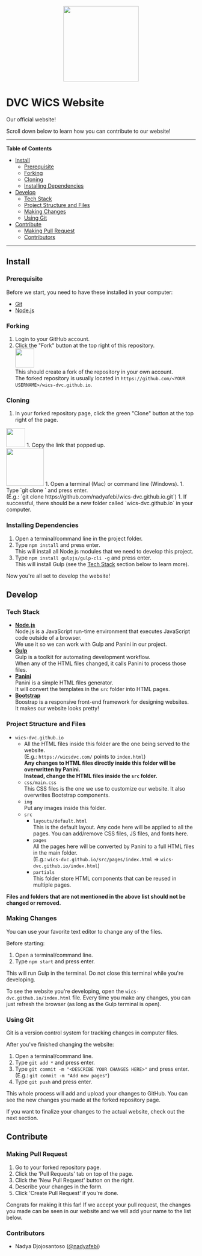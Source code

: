 <p align="center"><img src="https://wicsdvc.com/img/logo.png" height="200"></p>

# DVC WiCS Website
Our official website!

Scroll down below to learn how you can contribute to our website!

<hr>

**Table of Contents**

* [Install](#install)
  * [Prerequisite](#prerequisite)
  * [Forking](#forking)
  * [Cloning](#cloning)
  * [Installing Dependencies](#installing-dependencies)
* [Develop](#develop)
  * [Tech Stack](#tech-stack)
  * [Project Structure and Files](#project-structure-and-files)
  * [Making Changes](#making-changes)
  * [Using Git](#using-git)
* [Contribute](#contribute)
  * [Making Pull Request](#making-pull-request)
  * [Contributors](#contributors)

<hr>

## Install

### Prerequisite

Before we start, you need to have these installed in your computer:
* [Git](https://git-scm.com/)
* [Node.js](https://nodejs.org/en/)

### Forking

1. Login to your GitHub account.
1. Click the "Fork" button at the top right of this repository.<br>
  <img src="https://github-images.s3.amazonaws.com/help/bootcamp/Bootcamp-Fork.png" height="50"><br>
  This should create a fork of the repository in your own account.<br>
  The forked repository is usually located in `https://github.com/<YOUR USERNAME>/wics-dvc.github.io`.

### Cloning

1. In your forked repository page, click the green "Clone" button at the top right of the page.<br>
  <img src="https://help.github.com/assets/images/help/repository/clone-repo-clone-url-button.png" height="50">
1. Copy the link that popped up.<br>
  <img src="https://help.github.com/assets/images/help/repository/https-url-clone.png" height="100">
1. Open a terminal (Mac) or command line (Windows).
1. Type `git clone <THE COPIED URL>` and press enter.<br>
  (E.g.: `git clone https://github.com/nadyafebi/wics-dvc.github.io.git`)
1. If successful, there should be a new folder called `wics-dvc.github.io` in your computer.

### Installing Dependencies

1. Open a terminal/command line in the project folder.
1. Type `npm install` and press enter.<br>
  This will install all Node.js modules that we need to develop this project.
1. Type `npm install gulpjs/gulp-cli -g` and press enter.<br>
  This will install Gulp (see the [Tech Stack](#tech-stack) section below to learn more).

Now you're all set to develop the website!

## Develop

### Tech Stack

* [**Node.js**](https://nodejs.org/en/)<br>
  Node.js is a JavaScript run-time environment that executes JavaScript code outside of a browser.<br>
  We use it so we can work with Gulp and Panini in our project.
* [**Gulp**](https://gulpjs.com/)<br>
  Gulp is a toolkit for automating development workflow.<br>
  When any of the HTML files changed, it calls Panini to process those files.
* [**Panini**](https://github.com/zurb/panini)<br>
  Panini is a simple HTML files generator.<br>
  It will convert the templates in the `src` folder into HTML pages.
* [**Bootstrap**](https://getbootstrap.com/)<br>
  Boostrap is a responsive front-end framework for designing websites.<br>
  It makes our website looks pretty!

### Project Structure and Files

* `wics-dvc.github.io`
  * All the HTML files inside this folder are the one being served to the website.<br>
    (E.g.: `https://wicsdvc.com/` points to `index.html`)<br>
    **Any changes to HTML files directly inside this folder will be overwritten by Panini.**<br>
    **Instead, change the HTML files inside the `src` folder.**
  * `css/main.css`<br>
    This CSS files is the one we use to customize our website. It also overwrites Bootstrap components.
  * `img`<br>
    Put any images inside this folder.
  * `src`
    * `layouts/default.html`<br>
      This is the default layout. Any code here will be applied to all the pages. You can add/remove CSS files, JS files, and fonts here.
    * `pages`<br>
      All the pages here will be converted by Panini to a full HTML files in the main folder.<br>
      (E.g.: `wics-dvc.github.io/src/pages/index.html` => `wics-dvc.github.io/index.html`)
    * `partials`<br>
      This folder store HTML components that can be reused in multiple pages.

**Files and folders that are not mentioned in the above list should not be changed or removed.**

### Making Changes

You can use your favorite text editor to change any of the files.

Before starting:
1. Open a terminal/command line.
1. Type `npm start` and press enter.

This will run Gulp in the terminal. Do not close this terminal while you're developing.

To see the website you're developing, open the `wics-dvc.github.io/index.html` file.
Every time you make any changes, you can just refresh the browser (as long as the Gulp terminal is open).

### Using Git

Git is a version control system for tracking changes in computer files.

After you've finished changing the website:
1. Open a terminal/command line.
1. Type `git add *` and press enter.
1. Type `git commit -m "<DESCRIBE YOUR CHANGES HERE>"` and press enter.<br>
  (E.g.: `git commit -m "Add new pages"`)
1. Type `git push` and press enter.

This whole process will add and upload your changes to GitHub. You can see the new changes you made at the forked repository page.

If you want to finalize your changes to the actual website, check out the next section.

## Contribute

### Making Pull Request

1. Go to your forked repository page.
1. Click the 'Pull Requests' tab on top of the page.
1. Click the 'New Pull Request' button on the right.
1. Describe your changes in the form.
1. Click 'Create Pull Request' if you're done.

Congrats for making it this far! If we accept your pull request, the changes you made can be seen in our website and we will add your name to the list below.

### Contributors

* Nadya Djojosantoso ([@nadyafebi](https://github.com/nadyafebi))
